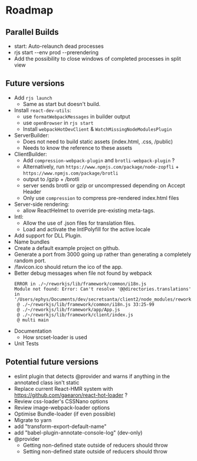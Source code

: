 # Roadmap

## Parallel Builds

- start: Auto-relaunch dead processes
- rjs start --env prod --prerendering 
- Add the possibility to close windows of completed processes in split view

## Future versions

- Add `rjs launch`
  - Same as start but doesn't build.
- Install `react-dev-utils`:
  - use `formatWebpackMessages` in builder output
  - use `openBrowser` in `rjs start`
  - Install `webpackHotDevClient` & `WatchMissingNodeModulesPlugin`
- ServerBuilder:
  - Does not need to build static assets (index.html, .css, /public)
  - Needs to know the reference to these assets
- ClientBuilder:
  - Add `compression-webpack-plugin` and `brotli-webpack-plugin` ?
  - Alternatively, run `https://www.npmjs.com/package/node-zopfli` + `https://www.npmjs.com/package/brotli`
   - output to /gzip + /brotli
   - server sends brotli or gzip or uncompressed depending on Accept Header
   - Only use `compression` to compress pre-rendered index.html files
- Server-side rendering:
  - allow ReactHelmet to override pre-existing meta-tags.
- Intl:
  - Allow the use of .json files for translation files.
  - Load and activate the IntlPolyfill for the active locale
- Add support for DLL Plugin.
- Name bundles
- Create a default example project on github.
- Generate a port from 3000 going up rather than generating a completely random port.
- /favicon.ico should return the ico of the app.
- Better debug messages when file not found by webpack
  ```
  ERROR in ./~/reworkjs/lib/framework/common/i18n.js
  Module not found: Error: Can't resolve '@@directories.translations' in '/Users/ephys/Documents/dev/secretsanta/client2/node_modules/reworkjs/lib/framework/common'
   @ ./~/reworkjs/lib/framework/common/i18n.js 33:25-99
   @ ./~/reworkjs/lib/framework/app/App.js
   @ ./~/reworkjs/lib/framework/client/index.js
   @ multi main
   ```
- Documentation
  - How srcset-loader is used
- Unit Tests

## Potential future versions

- eslint plugin that detects @provider and warns if anything in the annotated class isn't static
- Replace current React-HMR system with https://github.com/gaearon/react-hot-loader ?
- Review css-loader's CSSNano options
- Review image-webpack-loader options
- Optimise Bundle-loader (if even possible)
- Migrate to yarn
- add "transform-export-default-name"
- add "babel-plugin-annotate-console-log" (dev-only)
- @provider
  - Getting non-defined state outside of reducers should throw
  - Setting non-defined state outside of reducers should throw
